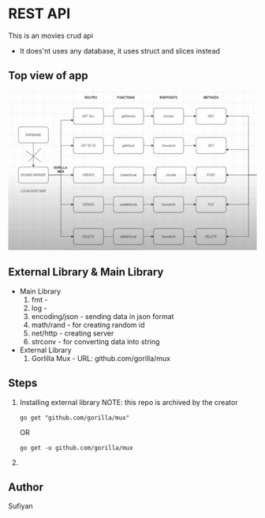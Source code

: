 # REST API
This is an movies crud api
- It does'nt uses any database, it uses struct and slices instead
## Top view of app
![projectIdea](readmeImages/routes.png "project idea")

## External Library & Main Library
- Main Library
    1. fmt - 
    2. log - 
    3. encoding/json - sending data in json format
    4. math/rand - for creating random id 
    5. net/http - creating server
    6. strconv - for converting data into string
- External Library
    1. Gorlilla Mux - URL: github.com/gorilla/mux 

## Steps
1. Installing external library
    NOTE: this repo is archived by the creator
    ```
    go get "github.com/gorilla/mux"   
    ```
    OR
    ```
    go get -u github.com/gorilla/mux
    ```
2. 

## Author
Sufiyan